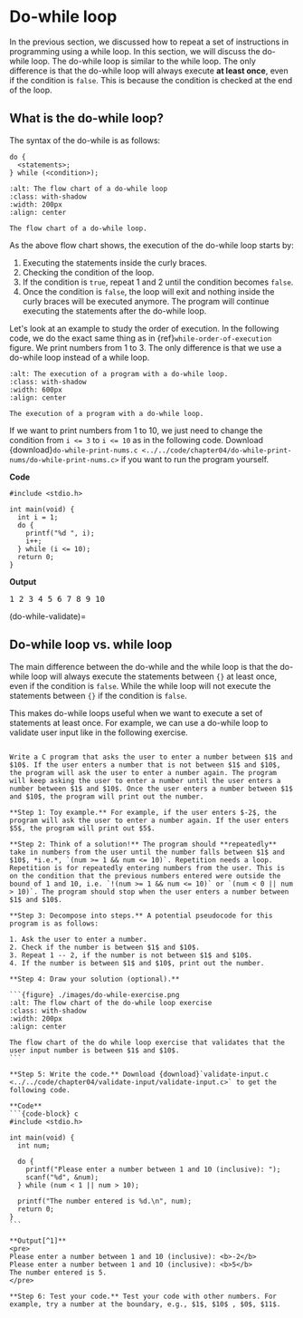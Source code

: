 # Do-while loop

In the previous section, we discussed how to repeat a set of instructions in programming using a while loop. In this section, we will discuss the do-while loop. The do-while loop is similar to the while loop. The only difference is that the do-while loop will always execute **at least once**, even if the condition is `false`. This is because the condition is checked at the end of the loop. 

## What is the do-while loop?

The syntax of the do-while is as follows:

```{code-block} c
do {
  <statements>;
} while (<condition>);
```

```{figure} ./images/do-while-loop-flow-chart.png
:alt: The flow chart of a do-while loop
:class: with-shadow
:width: 200px
:align: center

The flow chart of a do-while loop.
```

As the above flow chart shows, the execution of the do-while loop starts by:

1. Executing the statements inside the curly braces.
2. Checking the condition of the loop.
3. If the condition is `true`, repeat 1 and 2 until the condition becomes `false`.
4. Once the condition is `false`, the loop will exit and nothing inside the curly braces will be executed anymore. The program will continue executing the statements after the do-while loop.

Let's look at an example to study the order of execution. In the following code, we do the exact same thing as in {ref}`while-order-of-execution` figure. We print numbers from $1$ to $3$. The only difference is that we use a do-while loop instead of a while loop.
    
```{figure} ./images/do-while-order-of-execution.png
:alt: The execution of a program with a do-while loop.
:class: with-shadow
:width: 600px
:align: center

The execution of a program with a do-while loop.
``` 

If we want to print numbers from $1$ to $10$, we just need to change the condition from `i <= 3` to `i <= 10` as in the following code. Download {download}`do-while-print-nums.c <../../code/chapter04/do-while-print-nums/do-while-print-nums.c>` if you want to run the program yourself.

**Code**
```{code-block} c
#include <stdio.h>

int main(void) {
  int i = 1;
  do {
    printf("%d ", i);
    i++;
  } while (i <= 10);
  return 0;
}
```

**Output**
<pre>
1 2 3 4 5 6 7 8 9 10
</pre>

(do-while-validate)=
## Do-while loop vs. while loop

The main difference between the do-while and the while loop is that the do-while loop will always execute the statements between `{}` at least once, even if the condition is `false`. While the while loop will not execute the statements between `{}` if the condition is `false`.

This makes do-while loops useful when we want to execute a set of statements at least once. For example, we can use a do-while loop to validate user input like in the following exercise. 

````{admonition} Exercise

Write a C program that asks the user to enter a number between $1$ and $10$. If the user enters a number that is not between $1$ and $10$, the program will ask the user to enter a number again. The program will keep asking the user to enter a number until the user enters a number between $1$ and $10$. Once the user enters a number between $1$ and $10$, the program will print out the number.

**Step 1: Toy example.** For example, if the user enters $-2$, the program will ask the user to enter a number again. If the user enters $5$, the program will print out $5$.

**Step 2: Think of a solution!** The program should **repeatedly** take in numbers from the user until the number falls between $1$ and $10$, *i.e.*, `(num >= 1 && num <= 10)`. Repetition needs a loop. Repetition is for repeatedly entering numbers from the user. This is on the condition that the previous numbers entered were outside the bound of 1 and 10, i.e. `!(num >= 1 && num <= 10)` or `(num < 0 || num > 10)`. The program should stop when the user enters a number between $1$ and $10$.

**Step 3: Decompose into steps.** A potential pseudocode for this program is as follows:

1. Ask the user to enter a number.
2. Check if the number is between $1$ and $10$.
3. Repeat 1 -- 2, if the number is not between $1$ and $10$.
4. If the number is between $1$ and $10$, print out the number.

**Step 4: Draw your solution (optional).** 

```{figure} ./images/do-while-exercise.png
:alt: The flow chart of the do-while loop exercise
:class: with-shadow
:width: 200px
:align: center

The flow chart of the do while loop exercise that validates that the user input number is between $1$ and $10$.
``` 

**Step 5: Write the code.** Download {download}`validate-input.c <../../code/chapter04/validate-input/validate-input.c>` to get the following code.

**Code**
```{code-block} c
#include <stdio.h>

int main(void) {
  int num;

  do {
    printf("Please enter a number between 1 and 10 (inclusive): ");
    scanf("%d", &num);
  } while (num < 1 || num > 10);

  printf("The number entered is %d.\n", num);
  return 0;
}
```

**Output[^1]**
<pre>
Please enter a number between 1 and 10 (inclusive): <b>-2</b>
Please enter a number between 1 and 10 (inclusive): <b>5</b>
The number entered is 5.
</pre>

**Step 6: Test your code.** Test your code with other numbers. For example, try a number at the boundary, e.g., $1$, $10$ , $0$, $11$.
````

[^1]: Inputs to programs are in **bold**.